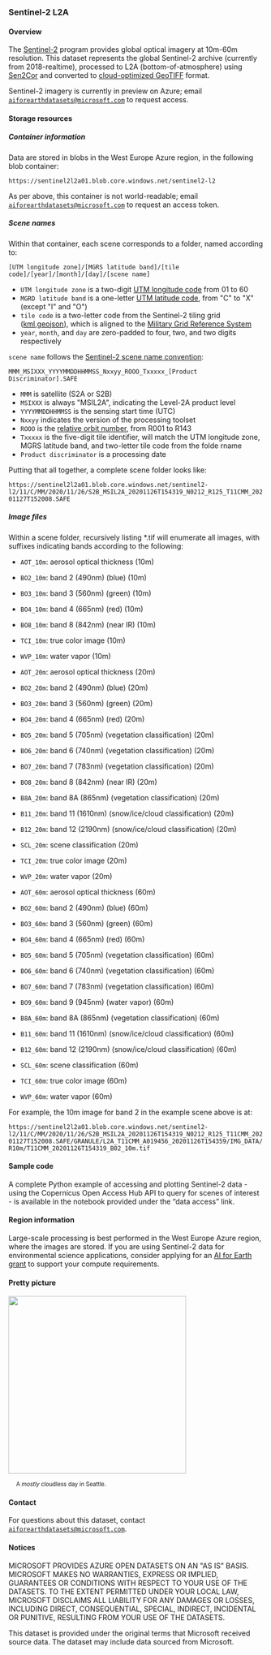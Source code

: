 ### Sentinel-2 L2A

#### Overview

The [Sentinel-2](https://sentinel.esa.int/web/sentinel/missions/sentinel-2) program provides global optical imagery at 10m-60m resolution.  This dataset represents the global Sentinel-2 archive (currently from 2018-realtime), processed to L2A (bottom-of-atmosphere) using [Sen2Cor](https://step.esa.int/main/snap-supported-plugins/sen2cor/) and converted to [cloud-optimized GeoTIFF](https://www.cogeo.org/) format.

Sentinel-2 imagery is currently in preview on Azure; email [`aiforearthdatasets@microsoft.com`](mailto:aiforearthdatasets@microsoft.com?subject=sentinel2%20question) to request access.


#### Storage resources

##### Container information

Data are stored in blobs in the West Europe Azure region, in the following blob container:

`https://sentinel2l2a01.blob.core.windows.net/sentinel2-l2`

As per above, this container is not world-readable; email [`aiforearthdatasets@microsoft.com`](mailto:aiforearthdatasets@microsoft.com?subject=sentinel2%20question) to request an access token.

##### Scene names

Within that container, each scene corresponds to a folder, named according to:

`[UTM longitude zone]/[MGRS latitude band]/[tile code]/[year]/[month]/[day]/[scene name]`

* `UTM longitude zone` is a two-digit [UTM longitude code](https://en.wikipedia.org/wiki/Universal_Transverse_Mercator_coordinate_system) from 01 to 60
* `MGRD latitude band` is a one-letter [UTM latitude code](https://en.wikipedia.org/wiki/Universal_Transverse_Mercator_coordinate_system#Latitude_bands_2), from "C" to "X" (except "I" and "O")
* `tile code` is a two-letter code from the Sentinel-2 tiling grid ([kml](https://sentinel.esa.int/documents/247904/1955685/S2A_OPER_GIP_TILPAR_MPC__20151209T095117_V20150622T000000_21000101T000000_B00.kml),[geojson](https://github.com/bencevans/sentinel-2-grid)), which is aligned to the [Military Grid Reference System](https://en.wikipedia.org/wiki/Military_Grid_Reference_System)
* `year`, `month`, and `day` are zero-padded to four, two, and two digits respectively

`scene name` follows the [Sentinel-2 scene name convention](https://sentinel.esa.int/web/sentinel/user-guides/sentinel-2-msi/naming-convention):

`MMM_MSIXXX_YYYYMMDDHHMMSS_Nxxyy_ROOO_Txxxxx_[Product Discriminator].SAFE`

* `MMM` is satellite (S2A or S2B)
* `MSIXXX` is always "MSIL2A", indicating the Level-2A product level
* `YYYYMMDDHHMMSS` is the sensing start time (UTC)
* `Nxxyy` indicates the version of the processing toolset
* `ROOO` is the [relative orbit number](https://sentinel.esa.int/web/sentinel/missions/sentinel-2/satellite-description/orbit), from R001 to R143
* `Txxxxx` is the five-digit tile identifier, will match the UTM longitude zone, MGRS latitude band, and two-letter tile code from the folde rname
* `Product discriminator` is a processing date

Putting that all together, a complete scene folder looks like:

`https://sentinel2l2a01.blob.core.windows.net/sentinel2-l2/11/C/MM/2020/11/26/S2B_MSIL2A_20201126T154319_N0212_R125_T11CMM_20201127T152008.SAFE`

##### Image files

Within a scene folder, recursively listing *.tif will enumerate all images, with suffixes indicating bands according to the following:

* `AOT_10m`: aerosol optical thickness (10m)
* `BO2_10m`: band 2 (490nm) (blue) (10m)
* `BO3_10m`: band 3 (560nm) (green) (10m)
* `BO4_10m`: band 4 (665nm) (red) (10m)
* `BO8_10m`: band 8 (842nm) (near IR) (10m)
* `TCI_10m`: true color image (10m)
* `WVP_10m`: water vapor (10m)

* `AOT_20m`: aerosol optical thickness (20m)
* `BO2_20m`: band 2 (490nm) (blue) (20m)
* `BO3_20m`: band 3 (560nm) (green) (20m)
* `BO4_20m`: band 4 (665nm) (red) (20m)
* `BO5_20m`: band 5 (705nm) (vegetation classification) (20m)
* `BO6_20m`: band 6 (740nm) (vegetation classification) (20m)
* `BO7_20m`: band 7 (783nm) (vegetation classification) (20m)
* `BO8_20m`: band 8 (842nm) (near IR) (20m)
* `B8A_20m`: band 8A (865nm) (vegetation classification) (20m)
* `B11_20m`: band 11 (1610nm) (snow/ice/cloud classification) (20m)
* `B12_20m`: band 12 (2190nm) (snow/ice/cloud classification) (20m)
* `SCL_20m`: scene classification (20m)
* `TCI_20m`: true color image (20m)
* `WVP_20m`: water vapor (20m)

* `AOT_60m`: aerosol optical thickness (60m)
* `BO2_60m`: band 2 (490nm) (blue) (60m)
* `BO3_60m`: band 3 (560nm) (green) (60m)
* `BO4_60m`: band 4 (665nm) (red) (60m)
* `BO5_60m`: band 5 (705nm) (vegetation classification) (60m)
* `BO6_60m`: band 6 (740nm) (vegetation classification) (60m)
* `BO7_60m`: band 7 (783nm) (vegetation classification) (60m)
* `BO9_60m`: band 9 (945nm) (water vapor) (60m)
* `B8A_60m`: band 8A (865nm) (vegetation classification) (60m)
* `B11_60m`: band 11 (1610nm) (snow/ice/cloud classification) (60m)
* `B12_60m`: band 12 (2190nm) (snow/ice/cloud classification) (60m)
* `SCL_60m`: scene classification (60m)
* `TCI_60m`: true color image (60m)
* `WVP_60m`: water vapor (60m)

For example, the 10m image for band 2 in the example scene above is at:

`https://sentinel2l2a01.blob.core.windows.net/sentinel2-l2/11/C/MM/2020/11/26/S2B_MSIL2A_20201126T154319_N0212_R125_T11CMM_20201127T152008.SAFE/GRANULE/L2A_T11CMM_A019456_20201126T154359/IMG_DATA/R10m/T11CMM_20201126T154319_B02_10m.tif`


#### Sample code

A complete Python example of accessing and plotting Sentinel-2 data - using the Copernicus Open Access Hub API to query for scenes of interest - is available in the notebook provided under the &ldquo;data access&rdquo; link.


#### Region information

Large-scale processing is best performed in the West Europe Azure region, where the images are stored.  If you are using Sentinel-2 data for environmental science applications, consider applying for an [AI for Earth grant](http://aka.ms/ai4egrants) to support your compute requirements.


#### Pretty picture

<img src="https://ai4edatasetspublicassets.blob.core.windows.net/assets/aod_images/sentinel-2.png" width=350px;><br/>

<p style="font-size:80%;margin-left:15px;">A <i>mostly</i> cloudless day in Seattle.</p>


#### Contact

For questions about this dataset, contact [`aiforearthdatasets@microsoft.com`](mailto:aiforearthdatasets@microsoft.com?subject=sentinel-2%20question).


#### Notices

MICROSOFT PROVIDES AZURE OPEN DATASETS ON AN "AS IS" BASIS. MICROSOFT MAKES NO WARRANTIES, EXPRESS OR IMPLIED, GUARANTEES OR CONDITIONS WITH RESPECT TO YOUR USE OF THE DATASETS. TO THE EXTENT PERMITTED UNDER YOUR LOCAL LAW, MICROSOFT DISCLAIMS ALL LIABILITY FOR ANY DAMAGES OR LOSSES, INCLUDING DIRECT, CONSEQUENTIAL, SPECIAL, INDIRECT, INCIDENTAL OR PUNITIVE, RESULTING FROM YOUR USE OF THE DATASETS. 

This dataset is provided under the original terms that Microsoft received source data. The dataset may include data sourced from Microsoft. 



